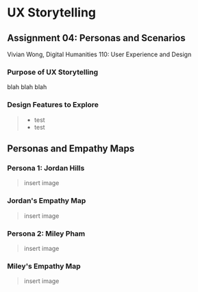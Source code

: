 # UX Storytelling
## Assignment 04: Personas and Scenarios
Vivian Wong, Digital Humanities 110: User Experience and Design

### Purpose of UX Storytelling
blah blah blah

### Design Features to Explore
> * test
> * test 


## Personas and Empathy Maps
### Persona 1: Jordan Hills
> insert image

### Jordan's Empathy Map
> insert image

### Persona 2: Miley Pham
> insert image

### Miley's Empathy Map
> insert image
